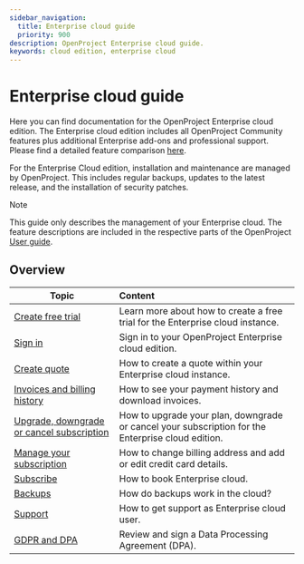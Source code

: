 ```yaml
---
sidebar_navigation:
  title: Enterprise cloud guide
  priority: 900
description: OpenProject Enterprise cloud guide.
keywords: cloud edition, enterprise cloud
---
```

# Enterprise cloud guide

Here you can find documentation for the OpenProject Enterprise cloud edition. The Enterprise cloud edition includes all OpenProject Community features plus additional Enterprise add-ons and professional support. Please find a detailed feature comparison [here](https://www.openproject.org/pricing/#features).

For the Enterprise Cloud edition, installation and maintenance are managed by OpenProject. This includes regular backups, updates to the latest release, and the installation of security patches.

> [!NOTE]
> This guide only describes the management of your Enterprise cloud. The feature descriptions are included in the respective parts of the OpenProject [User guide](../../user-guide).

## Overview

| Topic                                                                                                       | Content                                                                                           |
|-------------------------------------------------------------------------------------------------------------|:--------------------------------------------------------------------------------------------------|
| [Create free trial](./create-cloud-trial/)                                                                  | Learn more about how to create a free trial for the Enterprise cloud instance.                    |
| [Sign in](./sign-in/)                                                                                       | Sign in to your OpenProject Enterprise cloud edition.                                             |
| [Create quote](./create-quote-cloud/)                                                                       | How to create a quote within your Enterprise cloud instance.                                      |
| [Invoices and billing history](./invoices-and-billing-history/)                                             | How to see your payment history and download invoices.                                            |
| [Upgrade, downgrade or cancel subscription](./manage-cloud-subscription/#upgrade-or-downgrade-subscription) | How to upgrade your plan, downgrade or cancel your subscription for the Enterprise cloud edition. |
| [Manage your subscription](./manage-cloud-subscription/)                                                    | How to change billing address and add or edit credit card details.                                |
| [Subscribe](./book-cloud/)                                                                                  | How to book Enterprise cloud.                                                                     |
| [Backups](./backups/)                                                                                       | How do backups work in the cloud?                                                                 |
| [Support](../support/)                                                                                      | How to get support as Enterprise cloud user.                                                      |
| [GDPR and DPA](./gdpr-compliance/)                                                                          | Review and sign a Data Processing Agreement (DPA).                                                |

